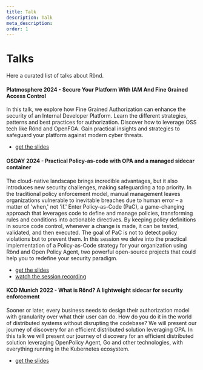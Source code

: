 ```yaml
---
title: Talk
description: Talk
meta_description: 
order: 1
---
```


# Talks

Here a curated list of talks about Rönd.

#### Platmosphere 2024 - Secure Your Platform With IAM And Fine Grained Access Control

In this talk, we explore how Fine Grained Authorization can enhance the security of an Internal Developer Platform. Learn the different strategies, patterns and best practices for authorization. Discover how to leverage OSS tech like Rönd and OpenFGA. Gain practical insights and strategies to safeguard your platform against modern cyber threats.

- [get the slides](https://github.com/rond-authz/community-resources/blob/main/talks/240514%20-%20Secure%20Your%20Platform%20With%20IAM%20And%20Fine%20Grained%20Access%20Control%20-%20Platmosphere%20Milan.pdf)

#### OSDAY 2024 - Practical Policy-as-code with OPA and a managed sidecar container

The cloud-native landscape brings incredible advantages, but it also introduces new security challenges, making safeguarding a top priority. In the traditional policy enforcement model, manual management leaves organizations vulnerable to inevitable breaches due to human error – a matter of 'when,' not 'if.' Enter Policy-as-Code (PaC), a game-changing approach that leverages code to define and manage policies, transforming rules and conditions into actionable directives. By keeping policy definitions in source code control, whenever a change is made, it can be tested, validated, and then executed. The goal of PaC is not to detect policy violations but to prevent them. In this session we delve into the practical implementation of a Policy-as-Code strategy for your organization using Rönd and Open Policy Agent, two powerful open-source projects that could help you to redefine your security paradigm.

- [get the slides](https://github.com/rond-authz/community-resources/blob/main/talks/240308%20-%20Rond%20-%20Mia-Platform%20-%20OSDAY%20Florence.pdf)
- [watch the session recording](https://youtu.be/zcWF3EYGlRM?si=gHnqrZzAU7TO9Bw9)

#### KCD Munich 2022 - What is Rönd? A lightweight sidecar for security enforcement

Sooner or later, every business needs to design their authorization model with granularity over what their user can do. How do you do it in the world of distributed systems without disrupting the codebase?
We will present our journey of discovery for an efficient distributed solution leveraging OPA.
In this talk we will present our journey of discovery for an efficient distributed solution leveraging OpenPolicy Agent, Go and other technologies, with everything running in the Kubernetes ecosystem.

- [get the slides](https://github.com/rond-authz/community-resources/blob/main/talks/221013%20-%20R%C3%B6nd%20-%20Mia-Platform%20-%20KCD%20Munich.pdf)